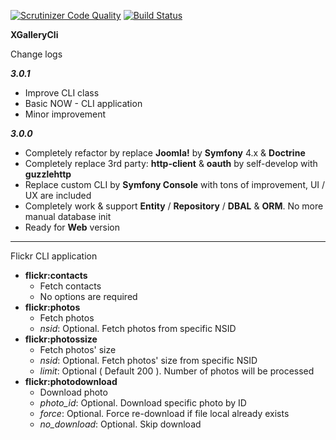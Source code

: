 
[![Scrutinizer Code Quality](https://scrutinizer-ci.com/g/jooservices/XGalleryCli/badges/quality-score.png?b=develop)](https://scrutinizer-ci.com/g/jooservices/XGalleryCli/?branch=develop)
[![Build Status](https://scrutinizer-ci.com/g/jooservices/XGalleryCli/badges/build.png?b=develop)](https://scrutinizer-ci.com/g/jooservices/XGalleryCli/build-status/develop)

**XGalleryCli**

Change logs

***3.0.1***
-  Improve CLI class
-  Basic NOW - CLI application
-  Minor improvement

***3.0.0***

 - Completely refactor by replace **Joomla!** by **Symfony** 4.x & **Doctrine**
 - Completely replace 3rd party: **http-client** & **oauth** by self-develop with **guzzlehttp**
 - Replace custom CLI by **Symfony Console** with tons of improvement, UI / UX are included
 - Completely work & support **Entity** / **Repository** / **DBAL** & **ORM**. No more manual database init
 - Ready for **Web** version

 ---

Flickr CLI application
-  **flickr:contacts**
   -  Fetch contacts
   -  No options are required
-  **flickr:photos**
   -  Fetch photos
   -  _nsid_: Optional. Fetch photos from specific NSID
-  **flickr:photossize**
   -  Fetch photos' size
   -  _nsid_: Optional. Fetch photos' size from specific NSID
   -  _limit_: Optional ( Default 200 ). Number of photos will be processed
-  **flickr:photodownload**
   -  Download photo
   -  _photo_id_: Optional. Download specific photo by ID
   -  _force_: Optional. Force re-download if file local already exists
   -  _no_download_: Optional. Skip download
